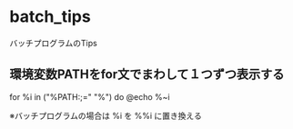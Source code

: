 # batch_tips
バッチプログラムのTips






## 環境変数PATHをfor文でまわして１つずつ表示する

for %i in ("%PATH:;=" "%") do @echo %~i

※バッチプログラムの場合は %i を %%i に置き換える













